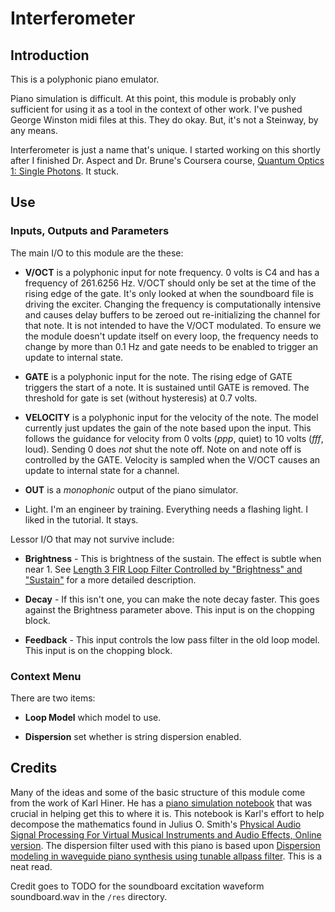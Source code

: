 # Interferometer

## Introduction

This is a polyphonic piano emulator.

Piano simulation is difficult.  At this point, this module is probably only sufficient for using it as a tool in the context of other work.  I've pushed George Winston midi files at this.  They do okay.  But, it's not a Steinway, by any means.

Interferometer is just a name that's unique.  I started working on this shortly after I finished Dr. Aspect and Dr. Brune's Coursera course, [Quantum Optics 1: Single Photons](https://www.coursera.org/learn/quantum-optics-single-photon).  It stuck.

## Use

### Inputs, Outputs and Parameters

The main I/O to this module are the these:

- **V/OCT** is a polyphonic input for note frequency.  0 volts is C4 and has a frequency of 261.6256 Hz.  V/OCT should only be set at the time of the rising edge of the gate.  It's only looked at when the soundboard file is driving the exciter.  Changing the frequency is computationally intensive and causes delay buffers to be zeroed out re-initializing the channel for that note.  It is not intended to have the V/OCT modulated.  To ensure we the module doesn't update itself on every loop, the frequency needs to change by more than 0.1 Hz and gate needs to be enabled to trigger an update to internal state.

- **GATE** is a polyphonic input for the note.  The rising edge of GATE triggers the start of a note.  It is sustained until GATE is removed.  The threshold for gate is set (without hysteresis) at 0.7 volts. 

- **VELOCITY** is a polyphonic input for the velocity of the note.  The model currently just updates the gain of the note based upon the input.  This follows the guidance for velocity from 0 volts (*ppp*, quiet) to 10 volts (*fff*, loud).  Sending 0 does *not* shut the note off.  Note on and note off is controlled by the GATE.  Velocity is sampled when the V/OCT causes an update to internal state for a channel.

- **OUT** is a *monophonic* output of the piano simulator.

- Light.  I'm an engineer by training.  Everything needs a flashing light.  I liked in the tutorial.  It stays.

Lessor I/O that may not survive include:

- **Brightness** - This is brightness of the sustain.  The effect is subtle when near 1.  See [Length 3 FIR Loop Filter Controlled by "Brightness" and "Sustain"](https://ccrma.stanford.edu/~jos/pasp/Length_FIR_Loop_Filter.html) for a more detailed description.

- **Decay** - If this isn't one, you can make the note decay faster.  This goes against the Brightness parameter above.  This input is on the chopping block.

- **Feedback** - This input controls the low pass filter in the old loop model.  This input is on the chopping block.

### Context Menu

There are two items:

- **Loop Model** which model to use.

- **Dispersion** set whether is string dispersion enabled.

## Credits

Many of the ideas and some of the basic structure of this module come from the work of Karl Hiner.  He has a [piano simulation notebook](https://github.com/khiner/notebooks/blob/master/physical_audio_signal_processing/chapter_9_virtual_musical_instruments_part_2.ipynb) that was crucial in helping get this to where it is.  This notebook is Karl's effort to help decompose the mathematics found in Julius O. Smith's [Physical Audio Signal Processing For Virtual Musical Instruments and Audio Effects, Online version](https://ccrma.stanford.edu/~jos/pasp/).  The dispersion filter used with this piano is based upon [Dispersion modeling in waveguide piano synthesis using tunable allpass filter](http://lib.tkk.fi/Diss/2007/isbn9789512290666/article2.pdf).  This is a neat read.

Credit goes to TODO for the soundboard excitation waveform soundboard.wav in the `/res` directory.
